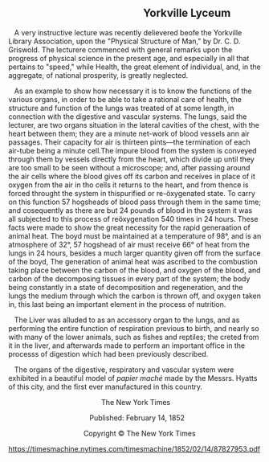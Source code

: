 &nbsp;&nbsp;&nbsp;&nbsp;&nbsp;&nbsp;&nbsp;&nbsp;&nbsp;&nbsp;&nbsp;&nbsp;&nbsp;&nbsp;&nbsp;&nbsp;&nbsp;&nbsp;&nbsp;&nbsp;&nbsp;&nbsp;&nbsp;&nbsp;&nbsp;&nbsp;&nbsp;&nbsp;&nbsp;&nbsp;&nbsp;&nbsp;&nbsp;&nbsp;&nbsp;&nbsp;&nbsp;&nbsp;&nbsp;&nbsp;&nbsp;&nbsp;&nbsp;&nbsp;&nbsp;&nbsp;&nbsp;&nbsp;&nbsp;&nbsp;&nbsp;&nbsp;&nbsp; Yorkville Lyceum
---

&nbsp;&nbsp; A very instructive lecture was recently delievered beofe the Yorkville Library Association, upon the "Physical Structure of Man," by Dr. C. D. Griswold. The lecturere commenced with general remarks upon the progress of physical science in the present age, and especially in all that pertains to "speed," while Health, the great element of individual, and, in the aggregate, of national prosperity, is greatly neglected.

&nbsp;&nbsp; As an example to show how necessary it is to know the functions of the various organs, in order to be able to take a rational care of health, the structure and function of the lungs was treated of at some length, in connection with the digestive and vascular systems. The lungs, said the lecturer, are two organs situation in the lateral cavities of the chest, with the heart between them; they are a minute net-work of blood vessels ann air passages. Their capacity for air is thirteen pints—the termination of each air-tube being a minute cell.The impure blood from the system is conveyed through them by vessels directly from the heart, which divide up until they are too small to be seen without a microscope; and, after passing around the air cells where the blood gives off its carbon and receives in place of it oxygen from the air in tho cells it returns to the heart, and from thence is forced throught the system in thispurified or re-öxygenated state. To carry on this function 57 hogsheads of blood pass through them in the same time; and cosequently as there are but 24 pounds of blood in the system it was all subjected to this process of reöxygenation 540 times in 24 hours. These facts were made to show the great necessity for the rapid generaation of animal heat. The boyd must be maintained at a temperature of 98°, and is an atmosphere of 32°, 57 hogshead of air must receive 66° of heat from the lungs in 24 hours, besides a much larger quantity given off from the surface of the boyd, The generation of animal heat was ascribed to the combustion taking place between the carbon of the blood, and oxygen of the blood, and carbon of the decomposing tissues in every part of the system; the body being constantly in a state of decomposition and regeneration, and the lungs the medium through which the carbon is thrown off, and oxygen taken in, this last being an important element in the process of nutrition.

&nbsp;&nbsp; The Liver was alluded to as an accessory organ to the lungs, and as performing the entire function of respiration previous to birth, and nearly so with many of the lower animals, such as fishes and reptiles; the creted from it in the liver, and afterwards made to perform an important office in the processs of digestion which had been previously described.

&nbsp;&nbsp; The organs of the digestive, respiratory and vascular system were exhibited in a beautiful model of *papier maché* made by the Messrs. Hyatts of this city, and the first ever manufactured in this country.

&nbsp;&nbsp;&nbsp;&nbsp;&nbsp;&nbsp;&nbsp;&nbsp;&nbsp;&nbsp;&nbsp;&nbsp;&nbsp;&nbsp;&nbsp;&nbsp;&nbsp;&nbsp;&nbsp;&nbsp;&nbsp;&nbsp;&nbsp;&nbsp;&nbsp;&nbsp;&nbsp;&nbsp;&nbsp;&nbsp;&nbsp;&nbsp;&nbsp;&nbsp;&nbsp;&nbsp;&nbsp;&nbsp;&nbsp;&nbsp;&nbsp;&nbsp;&nbsp;&nbsp;&nbsp;&nbsp; The New York Times

&nbsp;&nbsp;&nbsp;&nbsp;&nbsp;&nbsp;&nbsp;&nbsp;&nbsp;&nbsp;&nbsp;&nbsp;&nbsp;&nbsp;&nbsp;&nbsp;&nbsp;&nbsp;&nbsp;&nbsp;&nbsp;&nbsp;&nbsp;&nbsp;&nbsp;&nbsp;&nbsp;&nbsp;&nbsp;&nbsp;&nbsp;&nbsp;&nbsp;&nbsp;&nbsp;&nbsp;&nbsp;&nbsp;&nbsp;&nbsp; Published: February 14, 1852

&nbsp;&nbsp;&nbsp;&nbsp;&nbsp;&nbsp;&nbsp;&nbsp;&nbsp;&nbsp;&nbsp;&nbsp;&nbsp;&nbsp;&nbsp;&nbsp;&nbsp;&nbsp;&nbsp;&nbsp;&nbsp;&nbsp;&nbsp;&nbsp;&nbsp;&nbsp;&nbsp;&nbsp;&nbsp;&nbsp;&nbsp;&nbsp;&nbsp;&nbsp;&nbsp;&nbsp;&nbsp; Copyright ©️ The New York Times


https://timesmachine.nytimes.com/timesmachine/1852/02/14/87827953.pdf
